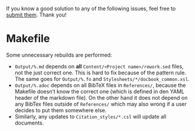 If you know a good solution to any of the following issues, feel free to [submit them](https://github.com/and3k/write/issues). Thank you!

# Makefile

Some unnecessary rebuilds are performed:

* `Output/%.md` depends on **all** `Content/<Project name>/rework.sed` files, not the just correct one. This is hard to fix because of the pattern rule. The same goes for `Output/%.fo` and `Stylesheets/*/docbook_common.xsl`.
* `Output/%.adoc` depends on all BibTeX files in `References/`, because the Makefile doesn’t know the correct one (which is defined in den YAML header of the markdown file). On the other hand it does not depend on any BibTex files outside of `References/` which may also wrong if a user decides to put them somewhere else.
* Similarly, any updates to `Citation_styles/*.csl` will update all documents.
